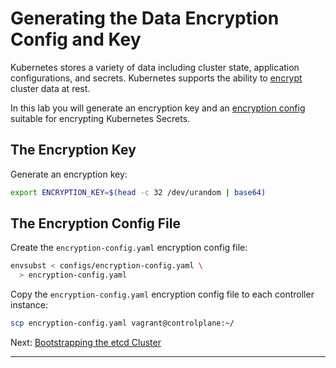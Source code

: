 # Generating the Data Encryption Config and Key

Kubernetes stores a variety of data including cluster state, application
configurations, and secrets. Kubernetes supports the ability to [encrypt]
cluster data at rest.

In this lab you will generate an encryption key and an [encryption config]
suitable for encrypting Kubernetes Secrets.

## The Encryption Key

Generate an encryption key:

```bash
export ENCRYPTION_KEY=$(head -c 32 /dev/urandom | base64)
```

## The Encryption Config File

Create the `encryption-config.yaml` encryption config file:

```bash
envsubst < configs/encryption-config.yaml \
  > encryption-config.yaml
```

Copy the `encryption-config.yaml` encryption config file to each controller
instance:

```bash
scp encryption-config.yaml vagrant@controlplane:~/
```

Next: [Bootstrapping the etcd Cluster](07-bootstrapping-etcd.md)

---

[encrypt]: https://kubernetes.io/docs/tasks/administer-cluster/encrypt-data
[encryption config]: https://kubernetes.io/docs/tasks/administer-cluster/encrypt-data/#understanding-the-encryption-at-rest-configuration